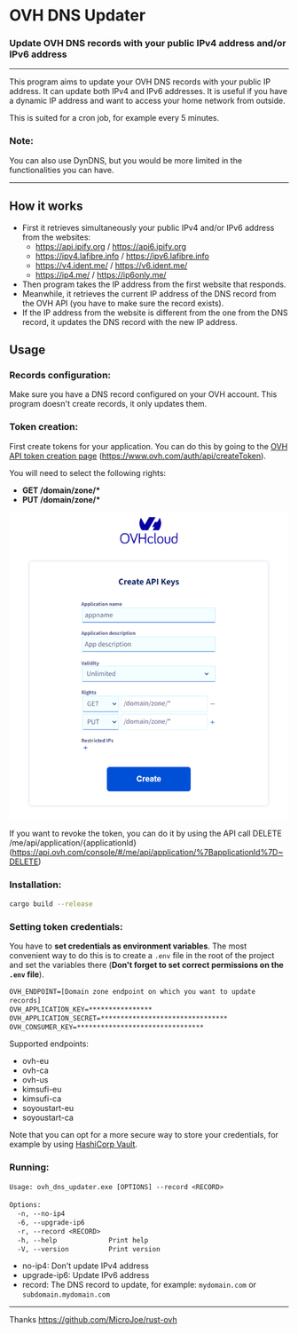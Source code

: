 # OVH DNS Updater

### Update OVH DNS records with your public IPv4 address and/or IPv6 address

---

This program aims to update your OVH DNS records with your public IP address. It can update both IPv4 and IPv6 addresses.
It is useful if you have a dynamic IP address and want to access your home network from outside.

This is suited for a cron job, for example every 5 minutes.

### Note:
You can also use DynDNS, but you would be more limited in the functionalities you can have.

---

## How it works

* First it retrieves simultaneously your public IPv4 and/or IPv6 address from the websites:
  * https://api.ipify.org / https://api6.ipify.org
  * https://ipv4.lafibre.info / https://ipv6.lafibre.info
  * https://v4.ident.me/ / https://v6.ident.me/
  * https://ip4.me/ / https://ip6only.me/
* Then program takes the IP address from the first website that responds.
* Meanwhile, it retrieves the current IP address of the DNS record from the OVH API (you have to make sure the record exists).
* If the IP address from the website is different from the one from the DNS record, it updates the DNS record with the new IP address.

## Usage

### Records configuration:

Make sure you have a DNS record configured on your OVH account. This program doesn't create records, it only updates them.

### Token creation:

First create tokens for your application. You can do this by going to the [OVH API token creation page](https://www.ovh.com/auth/api/createToken) (https://www.ovh.com/auth/api/createToken).

You will need to select the following rights:
* __GET /domain/zone/\*__
* __PUT /domain/zone/\*__

![Token creation](/assets/ovh_api_create_credentials.png)


If you want to revoke the token, you can do it by using the API call DELETE /me/api/application/{applicationId} (https://api.ovh.com/console/#/me/api/application/%7BapplicationId%7D~DELETE)


### Installation:

```bash
cargo build --release
```

### Setting token credentials:

You have to __set credentials as environment variables__. The most convenient way to do this is to create a `.env` file in the root of the project and set the variables there (__Don't forget to set correct permissions on the `.env` file__).
```dotenv
OVH_ENDPOINT=[Domain zone endpoint on which you want to update records]
OVH_APPLICATION_KEY=****************
OVH_APPLICATION_SECRET=********************************
OVH_CONSUMER_KEY=********************************
```

Supported endpoints:
* ovh-eu
* ovh-ca
* ovh-us
* kimsufi-eu
* kimsufi-ca
* soyoustart-eu
* soyoustart-ca

Note that you can opt for a more secure way to store your credentials, for example by using [HashiCorp Vault](https://www.vaultproject.io/).

### Running:

```
Usage: ovh_dns_updater.exe [OPTIONS] --record <RECORD>

Options:
  -n, --no-ip4           
  -6, --upgrade-ip6      
  -r, --record <RECORD>
  -h, --help             Print help
  -V, --version          Print version
```

* no-ip4: Don't update IPv4 address
* upgrade-ip6: Update IPv6 address
* record: The DNS record to update, for example: `mydomain.com` or `subdomain.mydomain.com`

---

Thanks https://github.com/MicroJoe/rust-ovh

